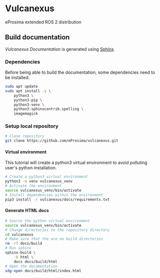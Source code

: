 # Vulcanexus

eProsima extended ROS 2 distribution

## Build documentation

*Vulcanexus Documentation* is generated using [Sphinx](https://www.sphinx-doc.org).

### Dependencies

Before being able to build the documentation, some dependencies need to be installed:

```bash
sudo apt update
sudo apt install -y \
    python3 \
    python3-pip \
    python3-venv \
    python3-sphinxcontrib.spelling \
    imagemagick
```

### Setup local repository

```bash
# Clone repository
git clone https://github.com/eProsima/vulcanexus.git
```

#### Virtual environment

This tutorial will create a python3 virtual environment to avoid polluting user's python installation.

```bash
# Create a python3 virtual environment
python3 -m venv vulcanexus_venv
# Activate the environment
source vulcanexus_venv/bin/activate
# Install dependencies within the environment
pip3 install -r vulcanexus/docs/requirements.txt
```

#### Generate HTML docs

```bash
# Source the python virtual environment
source vulcanexus_venv/bin/activate
# Change directories to the repository directory
cd vulcanexus
# Make sure that the are no build directories
rm -rf docs/build
# Run sphinx
sphinx-build \
    -b html \
    docs docs/build/html
# Open the documentation
xdg-open docs/build/html/index.html
```
